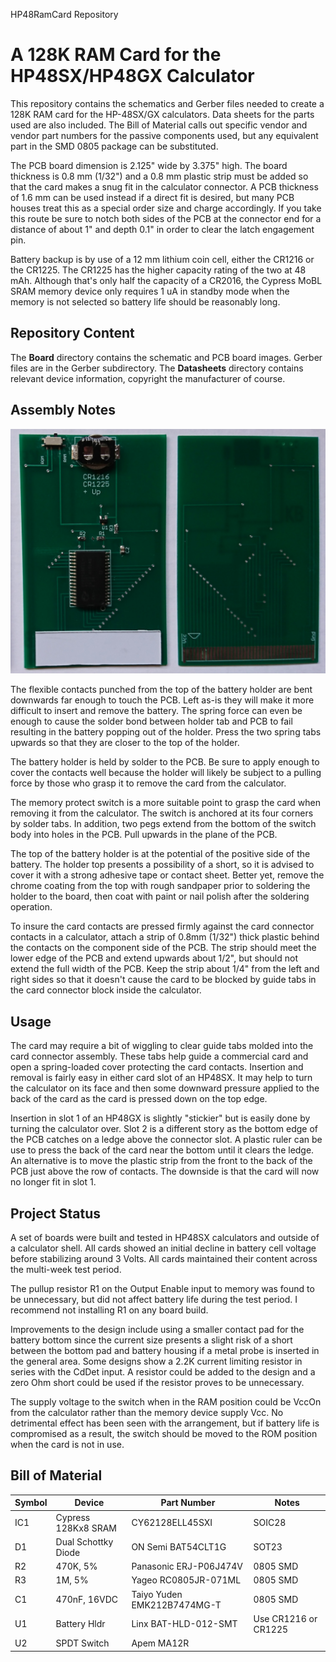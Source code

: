 HP48RamCard Repository

# A 128K RAM Card for the HP48SX/HP48GX Calculator

This repository contains the schematics and Gerber files needed to create
a 128K RAM card for the HP-48SX/GX calculators. Data sheets for the parts
used are also included. The Bill of Material calls out specific vendor and
vendor part numbers for the passive components used, but any equivalent
part in the SMD 0805 package can be substituted.

The PCB board dimension is 2.125" wide by 3.375" high. The board thickness
is 0.8 mm (1/32") and a 0.8 mm plastic strip must be added so that the card
makes a snug fit in the calculator connector. A PCB thickness of 1.6 mm
can be used instead if a direct fit is desired, but many PCB houses treat
this as a special order size and charge accordingly. If you take this route
be sure to notch both sides of the PCB at the connector end for a distance
of about 1" and depth 0.1" in order to clear the latch engagement pin.

Battery backup is by use of a 12 mm lithium coin cell, either the CR1216 or
the CR1225. The CR1225 has the higher capacity rating of the two at 48 mAh.
Although that's only half the capacity of a CR2016, the Cypress MoBL SRAM
memory device only requires 1 uA in standby mode when the memory is not
selected so battery life should be reasonably long.

## Repository Content

The **Board** directory contains the schematic and PCB board images. Gerber
files are in the Gerber subdirectory. The **Datasheets** directory contains
relevant device information, copyright the manufacturer of course.

## Assembly Notes

<img src="Card front and back.jpg">

The flexible contacts punched from the top of the battery holder are bent
downwards far enough to touch the PCB. Left as-is they will make it more
difficult to insert and remove the battery. The spring force can even be
enough to cause the solder bond between holder tab and PCB to fail
resulting in the battery popping out of the holder. Press the two spring
tabs upwards so that they are closer to the top of the holder.

The battery holder is held by solder to the PCB. Be sure to apply enough to
cover the contacts well because the holder will likely be subject to a
pulling force by those who grasp it to remove the card from the calculator.

The memory protect switch is a more suitable point to grasp the card when
removing it from the calculator. The switch is anchored at its four corners
by solder tabs. In addition, two pegs extend from the bottom of the switch
body into holes in the PCB. Pull upwards in the plane of the PCB.

The top of the battery holder is at the potential of the positive side of
the battery. The holder top presents a possibility of a short, so it is
advised to cover it with a strong adhesive tape or contact sheet. Better
yet, remove the chrome coating from the top with rough sandpaper prior to
soldering the holder to the board, then coat with paint or nail polish
after the soldering operation.

To insure the card contacts are pressed firmly against the card connector
contacts in a calculator, attach a strip of 0.8mm (1/32") thick plastic
behind the contacts on the component side of the PCB. The strip should
meet the lower edge of the PCB and extend upwards about 1/2", but should
not extend the full width of the PCB. Keep the strip about 1/4" from the
left and right sides so that it doesn't cause the card to be blocked by
guide tabs in the card connector block inside the calculator.

## Usage

The card may require a bit of wiggling to clear guide tabs molded into the
card connector assembly. These tabs help guide a commercial card and open
a spring-loaded cover protecting the card contacts. Insertion and removal
is fairly easy in either card slot of an HP48SX. It may help to turn the
calculator on its face and then some downward pressure applied to the back
of the card as the card is pressed down on the top edge.

Insertion in slot 1 of an HP48GX is slightly "stickier" but is easily done
by turning the calculator over. Slot 2 is a different story as the bottom
edge of the PCB catches on a ledge above the connector slot. A plastic
ruler can be use to press the back of the card near the bottom until it
clears the ledge. An alternative is to move the plastic strip from the front
to the back of the PCB just above the row of contacts. The downside is that
the card will now no longer fit in slot 1.

## Project Status

A set of boards were built and tested in HP48SX calculators and outside of
a calculator shell. All cards showed an initial decline in battery cell
voltage before stabilizing around 3 Volts. All cards maintained their
content across the multi-week test period.

The pullup resistor R1 on the Output Enable input to memory was found to be
unnecessary, but did not affect battery life during the test period. I
recommend not installing R1 on any board build.

Improvements to the design include using a smaller contact pad for the battery
bottom since the current size presents a slight risk of a short between the
bottom pad and battery housing if a metal probe is inserted in the general
area. Some designs show a 2.2K current limiting resistor in series with the
CdDet input. A resistor could be added to the design and a zero Ohm short
could be used if the resistor proves to be unnecessary.

The supply voltage to the switch when in the RAM position could be VccOn
from the calculator rather than the memory device supply Vcc. No detrimental
effect has been seen with the arrangement, but if battery life is
compromised as a result, the switch should be moved to the ROM position when
the card is not in use.

## Bill of Material

| Symbol | Device | Part Number | Notes       |
| ------ | ------ | ----------- | ----------- |
| IC1 | Cypress 128Kx8 SRAM| CY62128ELL45SXI | SOIC28 |
| D1 | Dual Schottky Diode | ON Semi BAT54CLT1G | SOT23 |
| R2 | 470K, 5% | Panasonic ERJ-P06J474V | 0805 SMD |
| R3 | 1M, 5% | Yageo RC0805JR-071ML | 0805 SMD |
| C1 | 470nF, 16VDC | Taiyo Yuden EMK212B7474MG-T | 0805 SMD |
| U1 | Battery Hldr | Linx BAT-HLD-012-SMT | Use CR1216 or CR1225 |
| U2 | SPDT Switch | Apem MA12R | |
